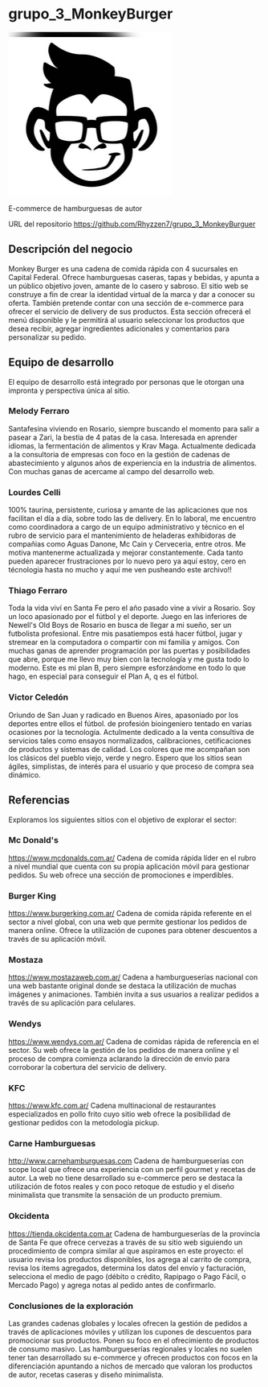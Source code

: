 # grupo_3_MonkeyBurger

![ImageText](https://github.com/Rhyzzen7/grupo_3_MonkeyBurger/blob/main/images/logoMokeyBurger.jpg)

E-commerce de hamburguesas de autor

URL del repositorio https://github.com/Rhyzzen7/grupo_3_MonkeyBurguer

## Descripción del negocio

Monkey Burger es una cadena de comida rápida con 4 sucursales en Capital Federal. Ofrece hamburguesas caseras, tapas y bebidas, y apunta a un público objetivo joven, amante de lo casero y sabroso.
El sitio web se construye a fin de crear la identidad virtual de la marca y dar a conocer su oferta. También pretende contar con una sección de e-commerce para ofrecer el servicio de delivery de sus productos. Esta sección ofrecerá el menú disponible y le permitirá al usuario seleccionar los productos que desea recibir, agregar ingredientes adicionales y comentarios para personalizar su pedido.

## Equipo de desarrollo

El equipo de desarrollo está integrado por personas que le otorgan una impronta y perspectiva única al sitio.

### Melody Ferraro

Santafesina viviendo en Rosario, siempre buscando el momento para salir a pasear a Zari, la bestia de 4 patas de la casa. Interesada en aprender idiomas, la fermentación de alimentos y Krav Maga.
Actualmente dedicada a la consultoria de empresas con foco en la gestión de cadenas de abastecimiento y algunos años de experiencia en la industria de alimentos.
Con muchas ganas de acercame al campo del desarrollo web.

### Lourdes Celli

100% taurina, persistente, curiosa y amante de las aplicaciones que nos facilitan el día a día, sobre todo las de delivery.
En lo laboral, me encuentro como coordinadora a cargo de un equipo administrativo y técnico en el rubro de servicio para el mantenimiento de heladeras exhibidoras de compañias como Aguas Danone, Mc Cain y Cerveceria, entre otros. 
Me motiva mantenerme actualizada y mejorar constantemente. Cada tanto pueden aparecer frustraciones por lo nuevo pero ya aquí estoy, cero en técnologia hasta no mucho y aquí me ven pusheando este archivo!! 

### Thiago Ferraro

Toda la vida viví en Santa Fe pero el año pasado vine a vivir a Rosario. Soy un loco apasionado por el fútbol y el deporte. Juego en las inferiores de Newell's Old Boys de Rosario en busca de llegar a mi sueño, ser un futbolista profesional. Entre mis pasatiempos está hacer fútbol, jugar y stremear en la computadora o compartir con mi familia y amigos.
Con muchas ganas de aprender programación por las puertas y posibilidades que abre, porque me llevo muy bien con la tecnología y me gusta todo lo moderno. Este es mi plan B, pero siempre esforzándome en todo lo que hago, en especial para conseguir el Plan A, q es el fútbol.

### Victor Celedón

Oriundo de San Juan y radicado en Buenos Aires, apasoniado por los deportes entre ellos el fútbol.
de profesión bioingeniero tentado en varias ocasiones por la tecnología.
Actulmente dedicado a la venta consultiva de servicios tales como ensayos normalizados, calibraciones, cetificaciones de productos y sistemas de calidad.
Los colores que me acompañan son los clásicos del pueblo viejo, verde y negro.
Espero que los sitios sean ágiles, simplistas, de interés para el usuario y que proceso de compra sea dinámico.


## Referencias

Exploramos los siguientes sitios con el objetivo de explorar el sector:

### Mc Donald's
https://www.mcdonalds.com.ar/
Cadena de comida rápida líder en el rubro a nivel mundial que cuenta con su propia aplicación móvil para gestionar pedidos. Su web ofrece una sección de promociones e imperdibles.

### Burger King 
https://www.burgerking.com.ar/
Cadena de comida rápida referente en el sector a nivel global, con una web que permite gestionar los pedidos de manera online. Ofrece la utilización de cupones para obtener descuentos a través de su aplicación móvil.

### Mostaza
https://www.mostazaweb.com.ar/
Cadena a hamburgueserías nacional con una web bastante original donde se destaca la utilización de muchas imágenes y animaciones. También invita a sus usuarios a realizar pedidos a través de su aplicación para celulares.

### Wendys
https://www.wendys.com.ar/
Cadena de comidas rápida de referencia en el sector. Su web ofrece la gestión de los pedidos de manera online y el proceso de compra comienza aclarando la dirección de envío para corroborar la cobertura del servicio de delivery.

### KFC 
https://www.kfc.com.ar/
Cadena multinacional de restaurantes especializados en pollo frito cuyo sitio web ofrece la posibilidad de gestionar pedidos con la metodología pickup.

### Carne Hamburguesas
http://www.carnehamburguesas.com
Cadena de hamburgueserías con scope local que ofrece una experiencia con un perfil gourmet y recetas de autor. La web no tiene desarrollado su e-commerce pero se destaca la utilización de fotos reales y con poco retoque de estudio y el diseño minimalista que transmite la sensación de un producto premium.

### Okcidenta
https://tienda.okcidenta.com.ar 
Cadena de hamburgueserías de la provincia de Santa Fe que ofrece cervezas a través de su sitio web siguiendo un procedimiento de compra similar al que aspiramos en este proyecto: el usuario revisa los productos disponibles, los agrega al carrito de compra, revisa los items agregados, determina los datos del envío y facturación, selecciona el medio de pago (débito o crédito, Rapipago o Pago Fácil, o Mercado Pago) y agrega notas al pedido antes de confirmarlo.

### Conclusiones de la exploración 
Las grandes cadenas globales y locales ofrecen la gestión de pedidos a través de aplicaciones móviles y utilizan los cupones de descuentos para promocionar sus productos. Ponen su foco en el ofrecimiento de productos de consumo masivo. Las hamburgueserías regionales y locales no suelen tener tan desarrollado su e-commerce y ofrecen productos con focos en la diferenciación apuntando a nichos de mercado que valoran los productos de autor, recetas caseras y diseño minimalista.

